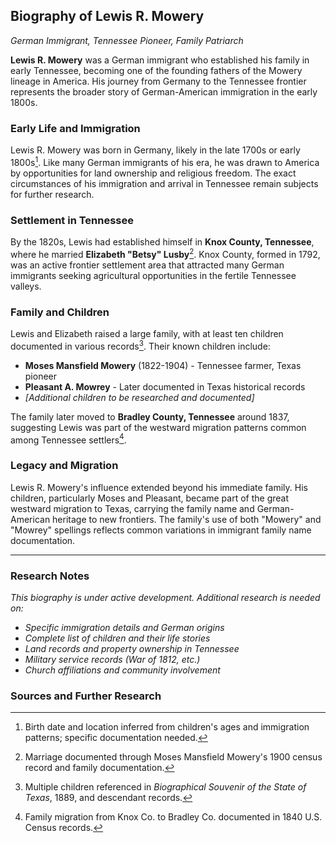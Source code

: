 ## Biography of Lewis R. Mowery
*German Immigrant, Tennessee Pioneer, Family Patriarch*

**Lewis R. Mowery** was a German immigrant who established his family in early Tennessee, becoming one of the founding fathers of the Mowery lineage in America. His journey from Germany to the Tennessee frontier represents the broader story of German-American immigration in the early 1800s.

### Early Life and Immigration

Lewis R. Mowery was born in Germany, likely in the late 1700s or early 1800s[^1]. Like many German immigrants of his era, he was drawn to America by opportunities for land ownership and religious freedom. The exact circumstances of his immigration and arrival in Tennessee remain subjects for further research.

### Settlement in Tennessee

By the 1820s, Lewis had established himself in **Knox County, Tennessee**, where he married **Elizabeth "Betsy" Lusby**[^2]. Knox County, formed in 1792, was an active frontier settlement area that attracted many German immigrants seeking agricultural opportunities in the fertile Tennessee valleys.

### Family and Children

Lewis and Elizabeth raised a large family, with at least ten children documented in various records[^3]. Their known children include:

- **Moses Mansfield Mowery** (1822-1904) - Tennessee farmer, Texas pioneer
- **Pleasant A. Mowrey** - Later documented in Texas historical records
- *[Additional children to be researched and documented]*

The family later moved to **Bradley County, Tennessee** around 1837, suggesting Lewis was part of the westward migration patterns common among Tennessee settlers[^4].

### Legacy and Migration

Lewis R. Mowery's influence extended beyond his immediate family. His children, particularly Moses and Pleasant, became part of the great westward migration to Texas, carrying the family name and German-American heritage to new frontiers. The family's use of both "Mowery" and "Mowrey" spellings reflects common variations in immigrant family name documentation.

---

### Research Notes

*This biography is under active development. Additional research is needed on:*
- *Specific immigration details and German origins*
- *Complete list of children and their life stories*
- *Land records and property ownership in Tennessee*
- *Military service records (War of 1812, etc.)*
- *Church affiliations and community involvement*

### Sources and Further Research

[^1]: Birth date and location inferred from children's ages and immigration patterns; specific documentation needed.
[^2]: Marriage documented through Moses Mansfield Mowery's 1900 census record and family documentation.
[^3]: Multiple children referenced in *Biographical Souvenir of the State of Texas*, 1889, and descendant records.
[^4]: Family migration from Knox Co. to Bradley Co. documented in 1840 U.S. Census records.